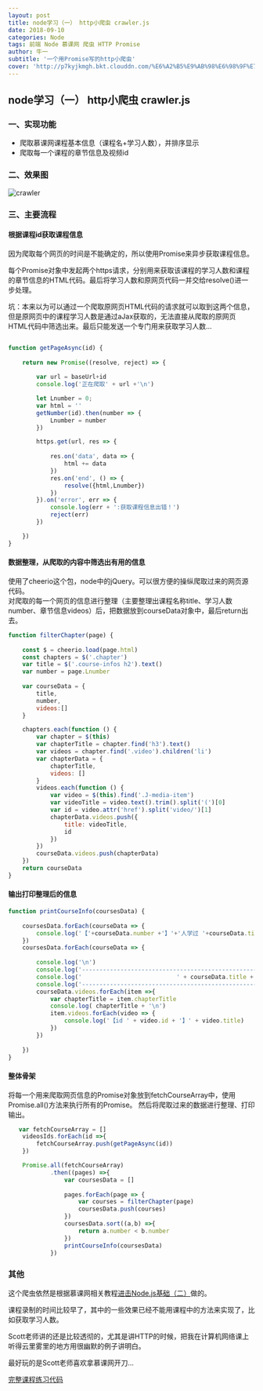 ```yaml
---
layout: post
title: node学习（一） http小爬虫 crawler.js 
date: 2018-09-10
categories: Node
tags: 前端 Node 慕课网 爬虫 HTTP Promise
author: 牛一 
subtitle: '一个用Promise写的http小爬虫'
cover: 'http://p7kyjkmgh.bkt.clouddn.com/%E6%A2%B5%E9%AB%98%E6%98%9F%E7%A9%BA.jpeg'
---  
```




## node学习（一） http小爬虫 crawler.js  

### 一、实现功能  
* 爬取慕课网课程基本信息（课程名+学习人数），并排序显示  
* 爬取每一个课程的章节信息及视频id 

### 二、效果图  

![crawler](http://p7kyjkmgh.bkt.clouddn.com/%E7%88%AC%E8%99%AB.gif)   

### 三、主要流程    

#### 根据课程id获取课程信息

因为爬取每个网页的时间是不能确定的，所以使用Promise来异步获取课程信息。  

每个Promise对象中发起两个https请求，分别用来获取该课程的学习人数和课程的章节信息的HTML代码。最后将学习人数和原网页代码一并交给resolve()进一步处理。

坑：本来以为可以通过一个爬取原网页HTML代码的请求就可以取到这两个信息，但是原网页中的课程学习人数是通过aJax获取的，无法直接从爬取的原网页HTML代码中筛选出来。最后只能发送一个专门用来获取学习人数...  


```js

function getPageAsync(id) {
    
    return new Promise((resolve, reject) => {
       
        var url = baseUrl+id
        console.log('正在爬取' + url +'\n')

        let Lnumber = 0;
        var html = ''
        getNumber(id).then(number => {
            Lnumber = number
        })

        https.get(url, res => {
           
            res.on('data', data => {
                html += data
            })
            res.on('end', () => {
                resolve({html,Lnumber})
            })
        }).on('error', err => {
            console.log(err + ':获取课程信息出错！')
            reject(err)
        })

    })
}
```

#### 数据整理，从爬取的内容中筛选出有用的信息  

使用了cheerio这个包，node中的jQuery。可以很方便的操纵爬取过来的网页源代码。  
对爬取的每一个网页的信息进行整理（主要整理出课程名称title、学习人数number、章节信息videos）后，把数据放到courseData对象中，最后return出去。
```js
function filterChapter(page) {
    
    const $ = cheerio.load(page.html)
    const chapters = $('.chapter')
    var title = $('.course-infos h2').text()
    var number = page.Lnumber
 
    var courseData = {
        title,
        number,
        videos:[]
    }

    chapters.each(function () {
        var chapter = $(this)
        var chapterTitle = chapter.find('h3').text()
        var videos = chapter.find('.video').children('li')
        var chapterData = {
            chapterTitle,
            videos: []
        }
        videos.each(function () {
            var video = $(this).find('.J-media-item')
            var videoTitle = video.text().trim().split('(')[0]
            var id = video.attr('href').split('video/')[1]
            chapterData.videos.push({
                title: videoTitle,
                id
            })
        })
        courseData.videos.push(chapterData)
    })
    return courseData
}

```  
#### 输出打印整理后的信息 

```js
function printCourseInfo(coursesData) {
    
    coursesData.forEach(courseData => {
        console.log('【'+courseData.number +'】'+'人学过 '+courseData.title+ '\n')
    })
    coursesData.forEach(courseData => {
        
        console.log('\n')
        console.log('----------------------------------------------------------------------------------\n')
        console.log('                           ' + courseData.title + '                               \n')
        console.log('----------------------------------------------------------------------------------\n')
        courseData.videos.forEach(item =>{
            var chapterTitle = item.chapterTitle
            console.log( chapterTitle + '\n')
            item.videos.forEach(video => {
                console.log('【id ' + video.id + '】' + video.title)
            })
        })
        
    })
}
```  
#### 整体骨架  

将每一个用来爬取网页信息的Promise对象放到fetchCourseArray中，使用Promise.all()方法来执行所有的Promise。
然后将爬取过来的数据进行整理、打印输出。

```js
   var fetchCourseArray = []
    videosIds.forEach(id =>{
        fetchCourseArray.push(getPageAsync(id))
    })

    Promise.all(fetchCourseArray)
            .then((pages) =>{
                var coursesData = []
            
                pages.forEach(page => {
                    var courses = filterChapter(page)
                    coursesData.push(courses) 
                })
                coursesData.sort((a,b) =>{
                    return a.number < b.number
                })
                printCourseInfo(coursesData)
            })
```
### 其他  

这个爬虫依然是根据慕课网相关教程[进击Node.js基础（二）](https://www.imooc.com/learn/637)做的。  

课程录制的时间比较早了，其中的一些效果已经不能用课程中的方法来实现了，比如获取学习人数。   

Scott老师讲的还是比较透彻的，尤其是讲HTTP的时候，把我在计算机网络课上听得云里雾里的地方用很幽默的例子讲明白。  

最好玩的是Scott老师喜欢拿慕课网开刀...  

[完整课程练习代码](https://github.com/niuyi1017/imooc/tree/master/imoocNode)   